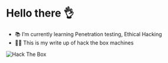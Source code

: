 # Hello there 👌
- 📚 I’m currently learning Penetration testing, Ethical Hacking 
- 🐱‍👤 This is my write up of hack the box machines

<img src="http://www.hackthebox.eu/badge/image/370893" alt="Hack The Box">
